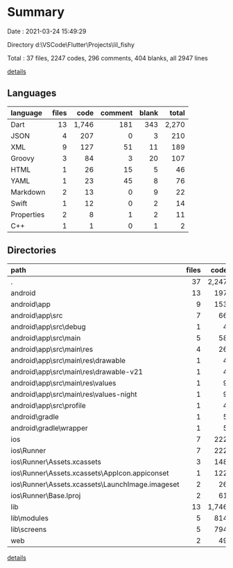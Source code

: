 # Summary

Date : 2021-03-24 15:49:29

Directory d:\VSCode\Flutter\Projects\lil_fishy

Total : 37 files,  2247 codes, 296 comments, 404 blanks, all 2947 lines

[details](details.md)

## Languages
| language | files | code | comment | blank | total |
| :--- | ---: | ---: | ---: | ---: | ---: |
| Dart | 13 | 1,746 | 181 | 343 | 2,270 |
| JSON | 4 | 207 | 0 | 3 | 210 |
| XML | 9 | 127 | 51 | 11 | 189 |
| Groovy | 3 | 84 | 3 | 20 | 107 |
| HTML | 1 | 26 | 15 | 5 | 46 |
| YAML | 1 | 23 | 45 | 8 | 76 |
| Markdown | 2 | 13 | 0 | 9 | 22 |
| Swift | 1 | 12 | 0 | 2 | 14 |
| Properties | 2 | 8 | 1 | 2 | 11 |
| C++ | 1 | 1 | 0 | 1 | 2 |

## Directories
| path | files | code | comment | blank | total |
| :--- | ---: | ---: | ---: | ---: | ---: |
| . | 37 | 2,247 | 296 | 404 | 2,947 |
| android | 13 | 197 | 53 | 31 | 281 |
| android\app | 9 | 153 | 52 | 20 | 225 |
| android\app\src | 7 | 66 | 49 | 9 | 124 |
| android\app\src\debug | 1 | 4 | 3 | 1 | 8 |
| android\app\src\main | 5 | 58 | 43 | 7 | 108 |
| android\app\src\main\res | 4 | 26 | 32 | 6 | 64 |
| android\app\src\main\res\drawable | 1 | 4 | 7 | 2 | 13 |
| android\app\src\main\res\drawable-v21 | 1 | 4 | 7 | 2 | 13 |
| android\app\src\main\res\values | 1 | 9 | 9 | 1 | 19 |
| android\app\src\main\res\values-night | 1 | 9 | 9 | 1 | 19 |
| android\app\src\profile | 1 | 4 | 3 | 1 | 8 |
| android\gradle | 1 | 5 | 1 | 1 | 7 |
| android\gradle\wrapper | 1 | 5 | 1 | 1 | 7 |
| ios | 7 | 222 | 2 | 9 | 233 |
| ios\Runner | 7 | 222 | 2 | 9 | 233 |
| ios\Runner\Assets.xcassets | 3 | 148 | 0 | 4 | 152 |
| ios\Runner\Assets.xcassets\AppIcon.appiconset | 1 | 122 | 0 | 1 | 123 |
| ios\Runner\Assets.xcassets\LaunchImage.imageset | 2 | 26 | 0 | 3 | 29 |
| ios\Runner\Base.lproj | 2 | 61 | 2 | 2 | 65 |
| lib | 13 | 1,746 | 181 | 343 | 2,270 |
| lib\modules | 5 | 814 | 151 | 234 | 1,199 |
| lib\screens | 5 | 794 | 28 | 91 | 913 |
| web | 2 | 49 | 15 | 6 | 70 |

[details](details.md)